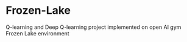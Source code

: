 # Frozen-Lake
Q-learning and Deep Q-learning project implemented on open AI gym Frozen Lake environment
